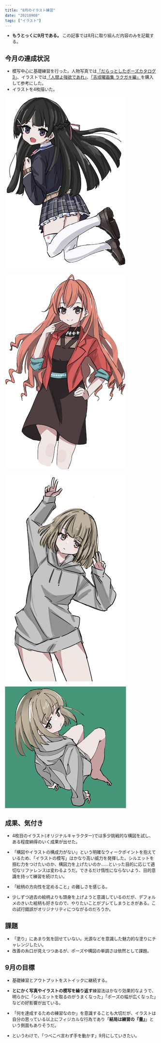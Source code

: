 ```yaml
---
title: "8月のイラスト練習"
date: "20210908"
tags: ["イラスト"]
---
```


- **もうとっくに9月である。** この記事では8月に取り組んだ内容のみを記載する。

## 今月の達成状況

- 模写中心に基礎練習を行った。人物写真では[「だらっとしたポーズカタログ3」](https://www.maar.com/shop/comic/pose/%E3%81%A0%E3%82%89%E3%81%A3%E3%81%A8%E3%81%97%E3%81%9F%E3%83%9D%E3%83%BC%E3%82%BA%E3%82%AB%E3%82%BF%E3%83%AD%E3%82%B0%EF%BC%93)、イラストでは[「人間よ強欲であれ」](https://www.amazon.co.jp/%E6%9C%9B%E6%9C%88%E3%81%91%E3%81%84%E7%94%BB%E9%9B%86-%E4%BA%BA%E9%96%93%E3%82%88%E5%BC%B7%E6%AC%B2%E3%81%A7%E3%81%82%E3%82%8C-%E6%9C%9B%E6%9C%88-%E3%81%91%E3%81%84/dp/4758017328)、[「吉成曜画集 ラクガキ編」](https://www.amazon.co.jp/%E5%90%89%E6%88%90%E6%9B%9C%E7%94%BB%E9%9B%86-%E3%83%A9%E3%82%AF%E3%82%AC%E3%82%AD%E7%B7%A8-%E5%90%89%E6%88%90%E6%9B%9C/dp/4902948192/ref=sr_1_2?adgrpid=103695531242&dchild=1&gclid=Cj0KCQjwm9yJBhDTARIsABKIcGa5zJUDL_uBx84OSG2fwRghnTNpKo4CZQFblduQHU6a9CMgieEK5UcaAmt0EALw_wcB&hvadid=439536735546&hvdev=c&hvlocphy=1009311&hvnetw=g&hvqmt=e&hvrand=6033868991053303108&hvtargid=kwd-937882727514&hydadcr=20663_9370561&jp-ad-ap=0&keywords=%E5%90%89%E6%88%90%E6%9B%9C%E7%94%BB%E9%9B%86%E3%83%A9%E3%82%AF%E3%82%AC%E3%82%AD%E7%B7%A8&qid=1631067887&sr=8-2)を購入して参考にした。
- イラストを4枚描いた。

![イラスト1](./01.jpg)

![イラスト2](./02.jpg)

![イラスト3](./03.jpg)

![イラスト4](./04.jpg)

## 成果、気付き

- 4枚目のイラスト(オリジナルキャラクター)では多少挑戦的な構図を試し、ある程度納得のいく成果が出せた。

- 「構図やイラストの構成力がない」という明確なウィークポイントを抱えているため、「イラストの模写」はかなり高い威力を発揮した。シルエットを掴む力をつけたいのか、構図力を上げたいのか……といった目的に応じて適切なリファレンスは変わるようだ。できるだけ惰性にならないよう、目的意識を持って練習を続けたい。

- 「絵柄の方向性を定めること」の難しさを感じる。
- 少しずつ過去の絵柄よりも頭身を上げようと意識しているのだが、デフォルメのきいた絵柄も好きなので、やりたいことがブレてしまうときがある。この試行錯誤がオリジナリティにつながるのだろうか。

## 課題

- 「塗り」にあまり気を回せていない。光源などを意識した魅力的な塗りにチャレンジしたい。
- 改善の糸口が見えつつあるが、ポーズや構図の単調さは依然として課題。

## 9月の目標

- 基礎練習とアウトプットをストイックに継続する。

- **とにかく写真やイラストの模写を繰り返す**練習法はかなり効果的なようで、明らかに「シルエットを取るのがうまくなった」「ポーズの幅が広くなった」などの好影響が出ている。

- 「何を達成するための練習なのか」を意識することも大切だが、イラストは自分の思っている以上にフィジカルな行為であり「**結局は練習の『量』**」という側面もありそうだ。

- というわけで、「つべこべ言わず手を動かす」9月にしていきたい。